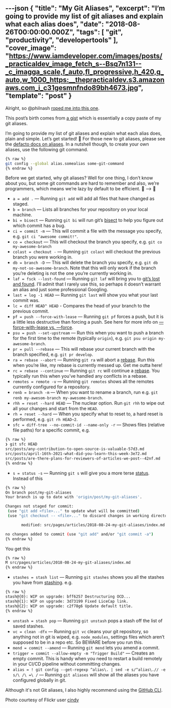 ---json
{
  "title": "My Git Aliases",
  "excerpt": "I’m going to provide my list of git aliases and explain what each alias does",
  "date": "2018-08-26T00:00:00.000Z",
  "tags": [
    "git",
    "productivity",
    "developertools"
  ],
  "cover_image": "https://www.iamdeveloper.com/images/posts/_practicaldev_image_fetch_s--Bsq7n131--_c_imagga_scale,f_auto,fl_progressive,h_420,q_auto,w_1000_https:__thepracticaldev.s3.amazonaws.com_i_c31gesmnfndo89bh4673.jpg",
  "template": "post"
}
---
Alright, so @philnash [roped me into this one](https://dev.to/philnash/comment/518o).

This post’s birth comes from [a gist](https://gist.github.com/nickytonline/128d7d164d1eea5daba6753ed0829f41#file-gitconfig) which is essentially a copy paste of my git aliases.

I’m going to provide my list of git aliases and explain what each alias does, plain and simple. Let’s get started! 🏁 For those new to git aliases, please see the [defacto docs on aliases](https://git-scm.com/book/en/v2/Git-Basics-Git-Aliases). In a nutshell though, to create your own aliases, use the following git command.

```bash
{% raw %}
git config --global alias.somealias some-git-command
{% endraw %}
```

Before we get started, why git aliases? Well for one thing, I don’t know about you, but some git commands are hard to remember and also, we’re programmers, which means we’re lazy by default to be efficient. 🐢 —\> 🐇

- `a = add .` — Running `git add` will add all files that have changed as staged.
- `b = branch` — Lists all branches for your repository on your local machine.
- `bi = bisect` — Running `git bi` will run git’s [bisect](https://git-scm.com/docs/git-bisect) to help you figure out which commit has a bug.
- `ci = commit -m` — This will commit a file with the message you specify, e.g. `git ci "awesome commit!"`.
- `co = checkout` — This will checkout the branch you specify, e.g. `git co my-awesome-branch`
- `colast = checkout -` — Running `git colast` will checkout the previous branch you were working in.
- `db = branch -D` — This will delete the branch you specify, e.g. `git db my-not-so-awesome-branch`. Note that this will only work if the branch you’re deleting is not the one you’re currently working in.
- `laf = fsck --lost-found` — Running `git laf` will bring you to [git’s lost and found](https://git-scm.com/docs/git-lost-found). I’ll admit that I rarely use this, so perhaps it doesn’t warrant an alias and just some professional Googling.
- `last = log -1 HEAD` — Running `git last` will show you what your last commit was.
- `lc = diff HEAD^ HEAD` - Compares the head of your branch to the previous commit.
- `pf = push --force-with-lease` — Running `git pf` forces a push, but it is a little less destructive than forcing a push. See here for more info on [—force-with-lease vs. —force](https://developer.atlassian.com/blog/2015/04/force-with-lease).
- `psu = push --set-upstream` — Run this when you want to push a branch for the first time to the remote (typically `origin`), e.g. `git psu origin my-awesome-branch`.
- `pr = pull --rebase` — This will rebase your current branch with the branch specified, e.g. `git pr develop`.
- `ra = rebase --abort` — Running `git ra` will abort a [rebase](https://git-scm.com/docs/git-rebase). Run this when you’re like, my rebase is currently messed up. Get me outta here!
- `rc = rebase --continue` — Running `git rc` will continue a [rebase](https://git-scm.com/docs/git-rebase). You typically run this when you’ve handled any conflicts in a rebase.
- `remotes = remote -v` — Running `git remotes` shows all the remotes currently configured for a repository.
- `renb = branch -m` — When you want to rename a branch, run e.g. `git renb my-awesom-branch my-awesome-branch`.
- `rhh = reset --hard HEAD` — The nuclear option. Run `git rhh` to wipe out all your changes and start from the `HEAD`.
- `rh = reset --hard` — When you specify what to reset to, a hard reset is performed, e.g. `git rh HEAD~2`.
- `sfc = diff-tree --no-commit-id --name-only -r` — Shows files (relative file paths) for a specific commit, e.g.

```bash
{% raw %}
❯ git sfc HEAD                                
src/posts/any-contribution-to-open-source-is-valuable-57d3.md
src/posts/april-16th-2021-what-did-you-learn-this-week-3e72.md
src/posts/are-there-plans-for-reviewers-of-articles-we-post--42nf.md
{% endraw %}
```
 
- `s = status -s` — Running `git s` will give you a more terse [status](https://git-scm.com/docs/git-status). Instead of this

```bash
{% raw %}
On branch post/my-git-aliases
Your branch is up to date with 'origin/post/my-git-aliases'.

Changes not staged for commit:
 (use "git add <file>..." to update what will be committed)
 (use "git checkout -- <file>..." to discard changes in working directory)

       modified: src/pages/articles/2018-08-24-my-git-aliases/index.md

no changes added to commit (use "git add" and/or "git commit -a")
{% endraw %}
```

You get this

```bash
{% raw %}
M src/pages/articles/2018-08-24-my-git-aliases/index.md
{% endraw %}
```
- `stashes = stash list` — Running `git stashes` shows you all the stashes you have from [stashing](https://git-scm.com/book/en/v1/Git-Tools-Stashing). e.g.

```bash
{% raw %}
stash@{0}: WIP on upgrade: bff6257 Destructuring OCD...
stash@{1}: WIP on upgrade: 3d73199 Fixed LiceCap link.
stash@{2}: WIP on upgrade: c2f78g6 Update default title.
{% endraw %}
```
- `unstash = stash pop` — Running `git unstash` pops a stash off the list of saved stashes.
- `vc = clean -dfx` — Running `git vc` cleans your git repository, so anything not in git is wiped, e.g. `node_modules`, settings files which aren’t supposed to be in a repo etc. So BEWARE before you run this.
- `mend = commit --amend` — Running `git mend` lets you amend a commit.
- `trigger = commit --allow-empty -m "Trigger Build"` — Creates an empty commit. This is handy when you need to restart a build remotely in your CI/CD pipeline without committing changes.
- `alias = ! git config --get-regexp ^alias\. | sed -e s/^alias\.// -e s/\ /\ =\ /` — Running `git aliases` will show all the aliases you have configured globally in git.

Although it's not Git aliases, I also highly recommend using the [GitHub CLI](https://cli.github.com).

Photo courtesy of Flickr user [cindy](https://www.flickr.com/photos/10433743@N06/35124387840/in/photolist-VvPEMN-JwSw3b-p73wLh-eiGWHv-pCT4Hm-e6YNg1-739KFW-ss4Yf-g1pYtw-5igZSR-dtNHYt-66LXG8-FVgnJe-a5N3Cr-boce82-G45Uh-4rZF7i-4fi2L4-WL8Tsp-bTY9DX-6uwDpe-291Xx9r-ooFeXR-dk27Hj-dMENeK-8Jm1oE-6Z7gbC-iZgy6m-a3GKzJ-qHiwTU-x2hdp-jGvoT9-d46TUW-88gpDX-8Jm2cu-NzVwP-aqGuxu-mTpiAH-7kzyHd-73T4C1-bFkSSv-zv4KM-79Cfjz-51Gumc-V78mt2-5vAwY-pWXK6q-8iXFxF-7i5PJA-w3Rw1s)
